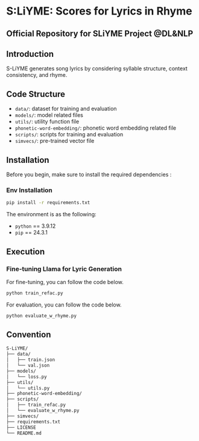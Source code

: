 # S:LiYME: Scores for Lyrics in Rhyme
Official Repository for SLiYME Project @DL&amp;NLP
---
## Introduction
S-LiYME generates song lyrics by considering syllable structure, context consistency, and rhyme.

## Code Structure
- `data/`: dataset for training and evaluation
- `models/`: model related files
- `utils/`: utility function file
- `phonetic-word-embedding/`: phonetic word embedding related file
- `scripts/`: scripts for training and evaluation
- `simvecs/`: pre-trained vector file

## Installation
Before you begin, make sure to install the required dependencies :

### Env Installation

```bash
pip install -r requirements.txt 
```
The environment is as the following:
- `python` == 3.9.12
- `pip` == 24.3.1

## Execution
### Fine-tuning Llama for Lyric Generation 
For fine-tuning, you can follow the code below. 
```bash
python train_refac.py 
```


For evaluation, you can follow the code below.
```bash
python evaluate_w_rhyme.py
```

## Convention
```bash
S-LiYME/
├── data/
│   ├── train.json
│   └── val.json
├── models/
│   └── loss.py
├── utils/
│   └── utils.py
├── phonetic-word-embedding/
├── scripts/
│   ├── train_refac.py
│   └── evaluate_w_rhyme.py
├── simvecs/
├── requirements.txt
├── LICENSE
└── README.md
```
